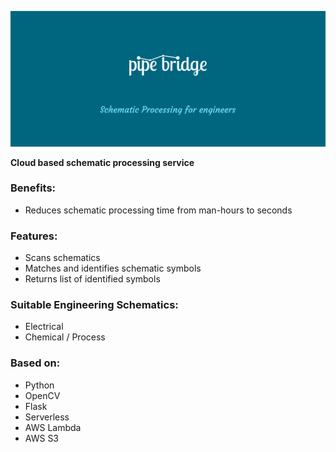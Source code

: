 [![Pipe Bridge Schematic Processing Service](./assets/pipe-bridge-logo.png)]()

__Cloud based schematic processing service__

### Benefits:
+ Reduces schematic processing time from man-hours to seconds

### Features:
+ Scans schematics
+ Matches and identifies schematic symbols
+ Returns list of identified symbols

### Suitable Engineering Schematics:
+ Electrical
+ Chemical / Process

### Based on:
+ Python
+ OpenCV
+ Flask
+ Serverless
+ AWS Lambda
+ AWS S3




